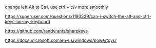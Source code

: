 change left Alt to Ctrl, use ctrl + c/v more smoothly

https://superuser.com/questions/1190329/can-i-switch-the-alt-and-ctrl-keys-on-my-keyboard

https://github.com/randyrants/sharpkeys

https://docs.microsoft.com/en-us/windows/powertoys/
